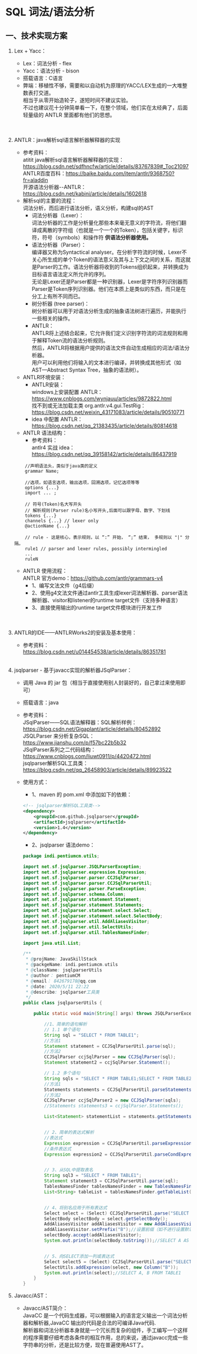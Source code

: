 # SQL 词法/语法分析
## 一、技术实现方案
1. Lex + Yacc：
    + Lex：词法分析 - flex
    + Yacc：语法分析 - bison
    + 搭载语言：C语言
    + 弊端：移植性不够，需要和以自动机为原理的YACC/LEX生成的一大堆整数表打交道。<br>
    相当于从零开始造轮子，遂短时间不建议实验。<br>
    不过也建议花十分钟简单看一下，在整个领域，他们实在太经典了，后面轻量级的 ANTLR 里面都有他们的思想。
   <br>
   <br> 
2.  ANTLR：java解析sql语言解析器解释器的实现
    + 参考资料：<br>
    atitit java解析sql语言解析器解释器的实现：https://blog.csdn.net/sdfhncfw/article/details/83767839#_Toc21097<br>
    ANTLR百度百科：https://baike.baidu.com/item/antlr/9368750?fr=aladdin<br>
    开源语法分析器--ANTLR：https://blog.csdn.net/kabini/article/details/1602618<br>
    + 解析sql的主要的流程：<br>
    词法分析，而后进行语法分析，语义分析，构建sql的AST
        + 词法分析器（Lexer）：<br>
          词法分析器的工作是分析量化那些本来毫无意义的字符流，将他们翻译成离散的字符组（也就是一个一个的Token），包括关键字，标识符，符号（symbols）和操作符 **供语法分析器使用。**
        + 语法分析器（Parser）：<br>
        编译器又称为Syntactical analyser。在分析字符流的时候，Lexer不关心所生成的单个Token的语法意义及其与上下文之间的关系，而这就是Parser的工作。语法分析器将收到的Tokens组织起来，并转换成为目标语言语法定义所允许的序列。 <br>
        无论是Lexer还是Parser都是一种识别器，Lexer是字符序列识别器而Parser是Token序列识别器。他们在本质上是类似的东西，而只是在分工上有所不同而已。    
        + 树分析器 (tree parser)：<br>
        树分析器可以用于对语法分析生成的抽象语法树进行遍历，并能执行一些相关的操作。
        + ANTLR：<br>
        ANTLR将上述结合起来，它允许我们定义识别字符流的词法规则和用于解释Token流的语法分析规则。<br>
        然后，ANTLR将根据用户提供的语法文件自动生成相应的词法/语法分析器。<br>
        用户可以利用他们将输入的文本进行编译，并转换成其他形式（如AST—Abstract Syntax Tree，抽象的语法树）。
    + ANTLR环境安装：
        + ANTLR安装：<br>
        windows上安装配置 ANTLR：
        https://www.cnblogs.com/wynjauu/articles/9872822.html<br>
        找不到或无法加载主类 org.antlr.v4.gui.TestRig：https://blog.csdn.net/weixin_43171083/article/details/90510771
        + idea 中配置 ANTLR：<br>
        https://blog.csdn.net/qq_21383435/article/details/80814618
    + ANTLR 语法结构：
        + 参考资料：<br>
        antlr4 实战 idea：https://blog.csdn.net/qq_39158142/article/details/86437919
    ```antlrv4
        //声明语法头，类似于java类的定义
        grammar Name; 
    
        //选项，如语言选项，输出选项，回溯选项，记忆选项等等
        options {...}
        import ... ;

        // 符号(Token)名大写开头
        // 解析规则(Parser rule)名小写开头,后面可以跟字母、数字、下划线    
        tokens {...}
        channels {...} // lexer only
        @actionName {...}

        // rule - 这是核心，表示规则，以 “:” 开始， “;” 结束， 多规则以 "|" 分隔。    
        rule1 // parser and lexer rules, possibly intermingled
        ...
        ruleN
    ```
    + ANTLR 使用流程：<br>
    ANTLR 官方demo：https://github.com/antlr/grammars-v4 <br>
        + 1、编写文法文件（g4后缀）
        + 2、使用g4文法文件通过antlr工具生成lexer词法解析器、parser语法解析器、visitor和listener的runtime target文件（支持多种语言）
        + 3、直接使用输出的runtime target文件模块进行开发工作
        
    <br>
    <br>    
3. ANTLR的IDE——ANTLRWorks2的安装及基本使用：<br>
    + 参考资料：https://blog.csdn.net/u014454538/article/details/86351781
    
    <br>
4. jsqlparser - 基于javacc实现的解析器JSqlParser：
    + 调用 Java 的 jar 包（相当于直接使用别人封装好的，自己拿过来使用即可）
    + 搭载语言：java
    + 参考资料：<br>
    JSqlParser——SQL语法解释器：SQL解析样例：https://blog.csdn.net/Gigaplant/article/details/80452892 <br>
    JSQLParser 来分析复杂SQL：https://www.jianshu.com/p/f57bc22b5b32 <br>
    JSqlParser系列之二代码结构：https://www.cnblogs.com/liuwt0911/p/4420472.html <br>
    jsqlparser解析SQL工具类：https://blog.csdn.net/qq_26458903/article/details/89923522
    + 使用方式：
        + 1、maven 的 pom.xml 中添加如下的依赖：<br>
        ```xml
        <!-- jsqlparser解析SQL工具类-->
        <dependency>
            <groupId>com.github.jsqlparser</groupId>
            <artifactId>jsqlparser</artifactId>
            <version>1.4</version>
        </dependency>
        ```

        + 2、jsqlparser 语法demo：<br>
        ```java
        package indi.pentiumcm.utils;
        
        import net.sf.jsqlparser.JSQLParserException;
        import net.sf.jsqlparser.expression.Expression;
        import net.sf.jsqlparser.parser.CCJSqlParser;
        import net.sf.jsqlparser.parser.CCJSqlParserUtil;
        import net.sf.jsqlparser.parser.ParseException;
        import net.sf.jsqlparser.schema.Column;
        import net.sf.jsqlparser.statement.Statement;
        import net.sf.jsqlparser.statement.Statements;
        import net.sf.jsqlparser.statement.select.Select;
        import net.sf.jsqlparser.statement.select.SelectBody;
        import net.sf.jsqlparser.util.AddAliasesVisitor;
        import net.sf.jsqlparser.util.SelectUtils;
        import net.sf.jsqlparser.util.TablesNamesFinder;
        
        import java.util.List;
        
        /**
         * @projName: JavaSkillStack
         * @packgeName: indi.pentiumcm.utils
         * @className: jsqlparserUtils
         * @author： pentiumCM
         * @email： 842679178@qq.com
         * @date: 2020/5/11 22:22
         * @describe: jsqlparser工具类
         */
        public class jsqlparserUtils {     
        
            public static void main(String[] args) throws JSQLParserException, ParseException {
        
                //1、简单的语句解析
                // 1.1 单个语句
                String sql = "SELECT * FROM TABLE1";
                //方法1
                Statement statement = CCJSqlParserUtil.parse(sql);
                //方法2
                CCJSqlParser ccjSqlParser = new CCJSqlParser(sql);
                Statement statement2 = ccjSqlParser.Statement();
        
                // 1.2 多个语句
                String sqls = "SELECT * FROM TABLE1;SELECT * FROM TABLE2";
                //方法1
                Statements statements = CCJSqlParserUtil.parseStatements(sqls);
                //方法2
                CCJSqlParser ccjSqlParser2 = new CCJSqlParser(sqls);
        		//Statements statements3 = ccjSqlParser.Statements();
        
                List<Statement> statementList = statements.getStatements();
        
        
                // 2、简单的表达式解析
                //表达式
                Expression expression = CCJSqlParserUtil.parseExpression("a+b*c");
                //条件表达式
                Expression expression2 = CCJSqlParserUtil.parseCondExpression("A='123'");
        
        
                // 3、从SQL中提取表名
                String sql3 = "SELECT * FROM TABLE1";
                Statement statement3 = CCJSqlParserUtil.parse(sql);
                TablesNamesFinder tablesNamesFinder = new TablesNamesFinder();
                List<String> tableList = tablesNamesFinder.getTableList(statement);
        
        
                // 4、将别名应用于所有表达式
                Select select = (Select) CCJSqlParserUtil.parse("SELECT A,B,C FROM TABLE1");//此处的运行时类是Select
                SelectBody selectBody = select.getSelectBody();
                AddAliasesVisitor addAliasesVisitor = new AddAliasesVisitor();
                addAliasesVisitor.setPrefix("B");//设置前缀（如不进行设置默认为“A”）
                selectBody.accept(addAliasesVisitor);
                System.out.println(selectBody.toString());//SELECT A AS B1, B AS B2, C AS B3 FROM TABLE1
        
        
                // 5、向SELECT添加一列或表达式
                Select select5 = (Select) CCJSqlParserUtil.parse("SELECT A FROM TABLE1");
                SelectUtils.addExpression(select, new Column("B"));
                System.out.println(select);//SELECT A, B FROM TABLE1
            }
        }
        ```
      
4. Javacc/AST：
    + Javacc/AST简介：<br>
JavaCC 是一个代码生成器，可以根据输入的语言定义输出一个词法分析器和解析器,JavaCC 输出的代码是合法的可编译Java代码.<br>
解析器和词法分析器本身就是一个冗长而复杂的组件，手工编写一个这样的程序需要仔细考虑各条件的相互作用，总的来说，通过javacc完成一些字符串的分析，还是比较方便，现在普遍使用AST了。
